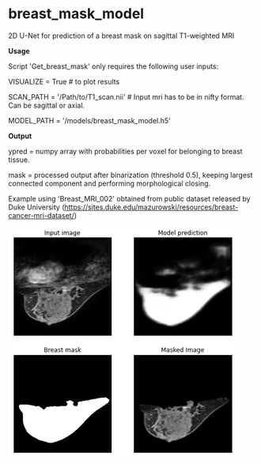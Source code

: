 # breast_mask_model
 2D U-Net for prediction of a breast mask on sagittal T1-weighted MRI


**Usage**

Script 'Get_breast_mask' only requires the following user inputs:

VISUALIZE = True  # to plot results

SCAN_PATH = '/Path/to/T1_scan.nii' # Input mri has to be in nifty format. Can be sagittal or axial.

MODEL_PATH = '/models/breast_mask_model.h5'

**Output**

ypred = numpy array with probabilities per voxel for belonging to breast tissue.

mask = processed output after binarization (threshold 0.5), keeping largest connected component and performing morphological closing.

Example using 'Breast_MRI_002' obtained from public dataset released by Duke University (https://sites.duke.edu/mazurowski/resources/breast-cancer-mri-dataset/)

![Demo result](/figures/demo_result.png)
